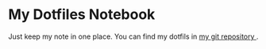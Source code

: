 # My Dotfiles Notebook

Just keep my note in one place.
You can find my dotfils in [ my git repository ](https://github.com/ctjoy/dotfiles).
